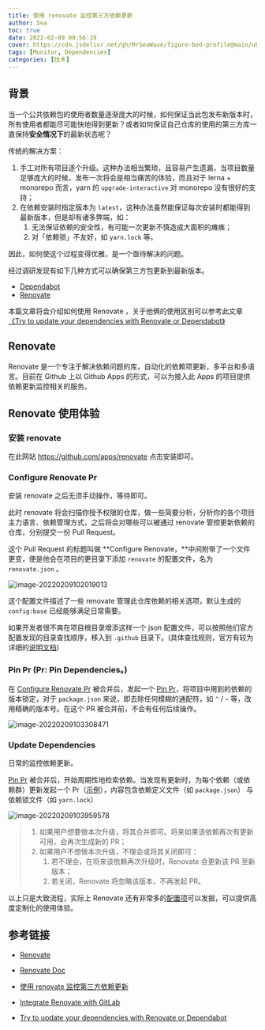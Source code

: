 ```yaml
---
title: 使用 renovate 监控第三方依赖更新
author: Sea
toc: true
date: 2022-02-09 09:56:19
cover: https://cdn.jsdelivr.net/gh/MrSeaWave/figure-bed-profile@main/uPic/2022/rzF1La_renovate.jpeg
tags: [Monitor, Dependencies]
categories: [技术]
---
```


## 背景

当一个公共依赖包的使用者数量逐渐庞大的时候，如何保证当此包发布新版本时，所有使用者都能尽可能快地得到更新？或者如何保证自己仓库的使用的第三方库一直保持**安全情况下**的最新状态呢？

<!--more-->

传统的解决方案：

1. 手工对所有项目逐个升级。这种办法相当繁琐，且容易产生遗漏，当项目数量足够庞大的时候，发布一次将会是相当痛苦的体验，而且对于 lerna + monorepo 而言，yarn 的 `upgrade-interactive` 对 monorepo 没有很好的支持；
2. 在依赖安装时指定版本为 `latest`，这种办法虽然能保证每次安装时都能得到最新版本，但是却有诸多弊端，如：
   1. 无法保证依赖的安全性，有可能一次更新不慎造成大面积的瘫痪；
   2. 对「依赖锁」不友好，如 `yarn.lock` 等。

因此，如何使这个过程变得优雅，是一个亟待解决的问题。

经过调研发现有如下几种方式可以确保第三方包更新到最新版本。

- [Dependabot](https://docs.github.com/en/code-security/supply-chain-security/keeping-your-dependencies-updated-automatically/about-dependabot-version-updates)
- [Renovate](https://github.com/renovatebot/renovate)

本篇文章将会介绍如何使用 Renovate ，关于他俩的使用区别可以参考此文章[《Try to update your dependencies with Renovate or Dependabot》](https://dev.to/omaiboroda/try-to-update-your-dependencies-once-a-month-5dm5)

## Renovate

Renovate 是一个专注于解决依赖问题的库，自动化的依赖项更新，多平台和多语言。目前在 Github 上以 Github Apps 的形式，可以为接入此 Apps 的项目提供依赖更新监控相关的服务。

## Renovate 使用体验

### 安装 renovate

在此网站 https://github.com/apps/renovate 点击安装即可。

### Configure Renovate Pr

安装 renovate 之后无须手动操作，等待即可。

此时 renovate 将会扫描你授予权限的仓库，做一些简要分析，分析你的各个项目主力语言、依赖管理方式，之后将会对哪些可以被通过 renovate 管控更新依赖的仓库，分别提交一份 Pull Request。

这个 Pull Request 的标题叫做 **Configure Renovate，**中间附带了一个文件更变，便是他会在项目的更目录下添加 `renovate` 的配置文件，名为 `renovate.json` 。

![image-20220209102019013](https://cdn.jsdelivr.net/gh/MrSeaWave/figure-bed-profile@main/uPic/2022/RB79K7_image-20220209102019013.png)

这个配置文件描述了一些 renovate 管理此仓库依赖的相关选项，默认生成的 `config:base` 已经能够满足日常需要。

如果开发者很不爽在项目根目录增添这样一个 json 配置文件，可以按照他们官方配置发现的目录查找顺序，移入到 `.github` 目录下。(具体查找规则，官方有较为详细的[说明文档](https://docs.renovatebot.com/key-concepts/automerge/#overriding-global-automerge))

### Pin Pr (Pr: Pin Dependencies。)

在 [Configure Renovate Pr](https://github.com/MrSeaWave/chinese-holidays/pull/1) 被合并后，发起一个 [Pin Pr](https://github.com/MrSeaWave/chinese-holidays/pull/2)，将项目中用到的依赖的版本锁定，对于 `package.json` 来说，即去除任何模糊的通配符，如 `^` / `~` 等，改用精确的版本号。在这个 PR 被合并前，不会有任何后续操作。

![image-20220209103308471](https://cdn.jsdelivr.net/gh/MrSeaWave/figure-bed-profile@main/uPic/2022/ROfHkE_image-20220209103308471.png)

### Update Dependencies

日常的监控依赖更新。

[Pin Pr](https://github.com/MrSeaWave/chinese-holidays/pull/2) 被合并后，开始周期性地检索依赖。当发现有更新时，为每个依赖（或依赖群）更新发起一个 Pr（[示例](https://github.com/MrSeaWave/chinese-holidays/pull/5)），内容包含依赖定义文件（如 `package.json`） 与依赖锁文件（如 `yarn.lock`）

![image-20220209103959578](https://cdn.jsdelivr.net/gh/MrSeaWave/figure-bed-profile@main/uPic/2022/vVD1lR_image-20220209103959578.png)

> 1. 如果用户想要做本次升级，将其合并即可。将来如果该依赖再次有更新可用，会再次生成新的 PR；
> 2. 如果用户不想做本次升级，不理会或将其关闭即可：
>    1. 若不理会，在将来该依赖再次升级时，Renovate 会更新该 PR 至新版本；
>    2. 若关闭，Renovate 将忽略该版本，不再发起 PR。

以上只是大致流程，实际上 Renovate 还有非常多的[配置项](https://docs.renovatebot.com/self-hosted-configuration/)可以发掘，可以提供高度定制化的使用体验。

## 参考链接

- [Renovate](https://github.com/renovatebot/renovate)
- [Renovate Doc](https://docs.renovatebot.com/)

- [使用 renovate 监控第三方依赖更新](https://zexo.dev/posts/2020/03/01/keep-your-repo-dependencies-up-to-date-with-renovate/)
- [Integrate Renovate with GitLab](https://wxsm.space/2020/integrate-renovate-with-gitlab/)

- [Try to update your dependencies with Renovate or Dependabot](https://dev.to/omaiboroda/try-to-update-your-dependencies-once-a-month-5dm5)
